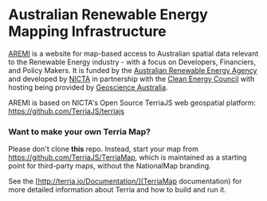 
Australian Renewable Energy Mapping Infrastructure
==================================================

[AREMI](http://nationalmap.gov.au/renewables) is a website for map-based access to Australian spatial data relevant to the Renewable Energy industry - with a focus on Developers, Financiers, and Policy Makers. It is funded by the [Australian Renewable Energy Agency](http://arena.gov.au/) and developed by [NICTA](http://www.nicta.com.au/) in partnership with the [Clean Energy Council](https://www.cleanenergycouncil.org.au/) with hosting being provided by [Geoscience Australia](http://www.ga.gov.au/).

AREMI is based on NICTA's Open Source TerriaJS web geospatial platform: https://github.com/TerriaJS/terriajs

### Want to make your own Terria Map? ###
Please don't clone **this** repo. Instead, start your map from https://github.com/TerriaJS/TerriaMap, which is maintained as a starting point for third-party maps, without the NationalMap branding.

See the [http://terria.io/Documentation/](TerriaMap documentation) for more detailed information about Terria and how to build and run it.

